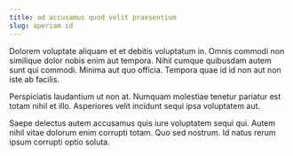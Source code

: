 ```yaml
---
title: ad accusamus quod velit praesentium
slug: aperiam id
---
```


Dolorem voluptate aliquam et et debitis voluptatum in. Omnis commodi non similique dolor nobis enim aut tempora. Nihil cumque quibusdam autem sunt qui commodi. Minima aut quo officia. Tempora quae id id non aut non iste ab facilis.

Perspiciatis laudantium ut non at. Numquam molestiae tenetur pariatur est totam nihil et illo. Asperiores velit incidunt sequi ipsa voluptatem aut.

Saepe delectus autem accusamus quis iure voluptatem sequi qui. Autem nihil vitae dolorum enim corrupti totam. Quo sed nostrum. Id natus rerum ipsum corrupti optio soluta.
